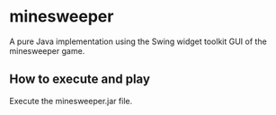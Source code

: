 # minesweeper

A pure Java implementation using the Swing widget toolkit GUI of the minesweeper game.

## How to execute and play

Execute the minesweeper.jar file.